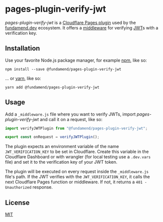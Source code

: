 # pages-plugin-verify-jwt

_pages-plugin-verify-jwt_ is a [Cloudflare Pages plugin] used by the [fundamend.dev] ecosystem.
It offers a [middleware] for verifying [JWT]s with a verification key.

## Installation

Use your favorite Node.js package manager, for example [npm], like so:

    npm install --save @fundamend/pages-plugin-verify-jwt

... or [yarn], like so:

    yarn add @fundamend/pages-plugin-verify-jwt

## Usage

Add a `_middleware.js` file where you want to verify JWTs, import _pages-plugin-verify-jwt_ and call it on a request, like so:

```js
import verifyJWTPlugin from "@fundamend/pages-plugin-verify-jwt";

export const onRequest = verifyJWTPlugin();
```

The plugin expects an environment variable of the name `JWT_VERIFICATION_KEY` to be set in Cloudflare.
Create this variable in the Cloudflare Dashboard or with wrangler (for local testing use a `.dev.vars` file) and set it to the verification key of your JWT token.

The plugin will be executed on every request inside the `_middleware.js` file's path.
If the JWT verifies with the `JWT_VERIFICATION_KEY`, it calls the next Cloudflare Pages function or middleware.
If not, it returns a `401 - Unauthorized` response.

## License

[MIT]

[cloudflare pages plugin]: https://developers.cloudflare.com/pages/platform/functions/plugins/
[fundamend.dev]: https://fundamend.dev
[jwt]: https://jwt.io/
[middleware]: https://developers.cloudflare.com/pages/platform/functions/#adding-middleware
[mit]: https://choosealicense.com/licenses/mit/
[npm]: https://www.npmjs.com/
[yarn]: https://yarnpkg.com/
